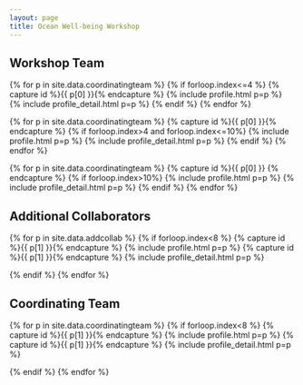 ```yaml
---
layout: page
title: Ocean Well-being Workshop
---
```

## Workshop Team

{% for p in site.data.coordinatingteam %} {% if forloop.index<=4 %} 
{% capture id %}{{ p[0] }}{% endcapture %} {% include profile.html p=p %} {% include profile_detail.html p=p %} 
{% endif %} {% endfor %}

{% for p in site.data.coordinatingteam %} {% capture id %}{{ p[0] }}{% endcapture %} 
{% if forloop.index>4 and forloop.index<=10%} {% include profile.html p=p %} {% include profile_detail.html p=p %} 
{% endif %} {% endfor %}

{% for p in site.data.coordinatingteam %} {% capture id %}{{ p[0] }}
{% endcapture %} {% if forloop.index>10%} {% include profile.html p=p %} {% include profile_detail.html p=p %} 
{% endif %} {% endfor %}

## Additional Collaborators

{% for p in site.data.addcollab %} {% if forloop.index<8 %}
{% capture id %}{{ p[1] }}{% endcapture %} {% include profile.html p=p %}
{% capture id %}{{ p[1] }}{% endcapture %} {% include profile_detail.html p=p %}

{% endif %} {% endfor %}

## Coordinating Team


{% for p in site.data.coordinatingteam %} {% if forloop.index<8 %}
{% capture id %}{{ p[1] }}{% endcapture %} {% include profile.html p=p %}
{% capture id %}{{ p[1] }}{% endcapture %} {% include profile_detail.html p=p %}

{% endif %} {% endfor %}
